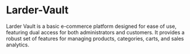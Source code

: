 # Larder-Vault
Larder Vault is a basic e-commerce platform designed for ease of use, featuring dual access for both administrators and customers. It provides a robust set of features for managing products, categories, carts, and sales analytics.
